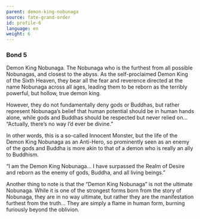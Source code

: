 ```yaml
---
parent: demon-king-nobunaga
source: fate-grand-order
id: profile-6
language: en
weight: 6
---
```


### Bond 5

Demon King Nobunaga. The Nobunaga who is the furthest from all possible Nobunagas, and closest to the abyss. As the self-proclaimed Demon King of the Sixth Heaven, they bear all the fear and reverence directed at the name Nobunaga across all ages, leading them to be reborn as the terribly powerful, but hollow, true demon king.

However, they do not fundamentally deny gods or Buddhas, but rather represent Nobunaga’s belief that human potential should be in human hands alone, while gods and Buddhas should be respected but never relied on… “Actually, there’s no way I’d ever be divine.”

In other words, this is a so-called Innocent Monster, but the life of the Demon King Nobunaga as an Anti-Hero, so prominently seen as an enemy of the gods and Buddha is more akin to that of a demon who is really an ally to Buddhism.

“I am the Demon King Nobunaga… I have surpassed the Realm of Desire and reborn as the enemy of gods, Buddha, and all living beings.”

Another thing to note is that the “Demon King Nobunaga” is not the ultimate Nobunaga. While it is one of the strongest forms born from the story of Nobunaga, they are in no way ultimate, but rather they are the manifestation furthest from the truth… They are simply a flame in human form, burning furiously beyond the oblivion.
